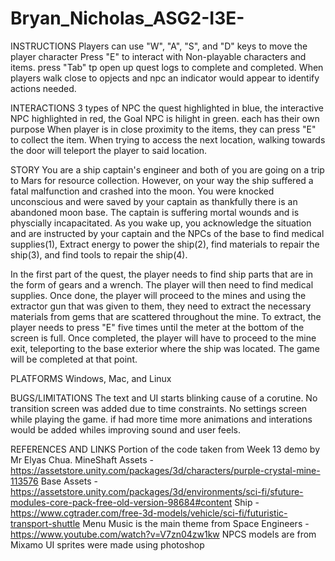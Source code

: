 # Bryan_Nicholas_ASG2-I3E-
INSTRUCTIONS
Players can use "W", "A", "S", and "D" keys to move the player character
Press "E" to interact with Non-playable characters and items.
press "Tab" tp open up quest logs to complete and completed.
When players walk close to opjects and npc an indicator would appear to identify actions needed.

INTERACTIONS
3 types of NPC the quest highlighted in blue,
the interactive NPC highlighted in red,
the Goal NPC is hilight in green.
each has their own purpose
When player is in close proximity to the items, they can press "E" to collect the item.
When trying to access the next location, walking towards the door will teleport the player to said location.


STORY
You are a ship captain's engineer and both of you are going on a trip to Mars for resource collection. However, on your way the ship suffered a fatal malfunction and crashed into the moon. You were knocked unconscious and were saved by your captain as thankfully there is an abandoned moon base. The captain is suffering mortal wounds and is physcially incapacitated.
As you wake up, you acknowledge the situation and are instructed by your captain and the NPCs of the base to find medical supplies(1), Extract energy to power the ship(2), find materials to repair the ship(3), and find tools to repair the ship(4). 

In the first part of the quest, the player needs to find ship parts that are in the form of gears and a wrench. The player will then need to find medical supplies. Once done, the player will proceed to the mines and using the extractor gun that was given to them, they need to extract the necessary materials from gems that are scattered throughout the mine. To extract, the player needs to press "E" five times until the meter at the bottom of the screen is full. 
Once completed, the player will have to proceed to the mine exit, teleporting to the base exterior where the ship was located. The game will be completed at that point.

PLATFORMS
Windows, Mac, and Linux

BUGS/LIMITATIONS
The text and UI starts blinking cause of a corutine.
No transition screen was added due to time constraints.
No settings screen while playing the game.
if had more time more animations and interations would be added whiles improving sound and user feels.



REFERENCES AND LINKS
Portion of the code taken from Week 13 demo by Mr Elyas Chua.
MineShaft Assets - https://assetstore.unity.com/packages/3d/characters/purple-crystal-mine-113576
Base Assets - https://assetstore.unity.com/packages/3d/environments/sci-fi/sfuture-modules-core-pack-free-old-version-98684#content
Ship - https://www.cgtrader.com/free-3d-models/vehicle/sci-fi/futuristic-transport-shuttle
Menu Music is the main theme from Space Engineers - https://www.youtube.com/watch?v=V7zn04zw1kw
NPCS models are from Mixamo
UI sprites were made using photoshop
